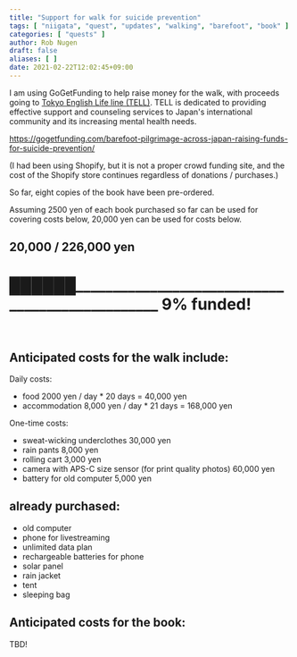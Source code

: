 ```yaml
---
title: "Support for walk for suicide prevention"
tags: [ "niigata", "quest", "updates", "walking", "barefoot", "book" ]
categories: [ "quests" ]
author: Rob Nugen
draft: false
aliases: [ ]
date: 2021-02-22T12:02:45+09:00
---
```


I am using GoGetFunding to help raise money for the walk, with proceeds going to
[Tokyo English Life line (TELL)](https://telljp.com/).
TELL is dedicated to providing effective support and counseling services
to Japan's international community and its increasing mental health needs.

https://gogetfunding.com/barefoot-pilgrimage-across-japan-raising-funds-for-suicide-prevention/

(I had been using Shopify, but it is not a proper crowd funding site,
and the cost of the Shopify store continues regardless of donations / purchases.)

So far, eight copies of the book have been pre-ordered.

Assuming 2500 yen of each book purchased so far can be used for covering costs below,
20,000 yen can be used for costs below.

## 20,000 / 226,000 yen

# ██████________________________________________________   9% funded!

<br>

## Anticipated costs for the walk include:

Daily costs:

* food 2000 yen / day  * 20 days = 40,000 yen
* accommodation 8,000 yen / day * 21 days = 168,000 yen

One-time costs:

* sweat-wicking underclothes  30,000 yen
* rain pants      8,000 yen
* rolling cart 3,000 yen
* camera with APS-C size sensor (for print quality photos) 60,000 yen
* battery for old computer 5,000 yen

## already purchased:

* old computer
* phone for livestreaming
* unlimited data plan
* rechargeable batteries for phone
* solar panel
* rain jacket
* tent
* sleeping bag

## Anticipated costs for the book:

TBD!
